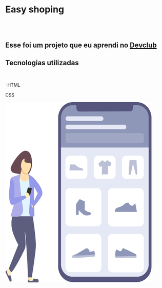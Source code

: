 <h1>Easy shoping</h1>
<br>
<br>
<h2>Esse foi um projeto que eu aprendi no  <a href="https://rodolfomori.com.br/Devclub">Devclub</a></h2>

<h2>Tecnologias utilizadas</h2>
<br>
<p>-HTML</p>
<P>CSS</P>

<img src=https://raw.githubusercontent.com/Luciano132/easy-shoping/226a693aac789d3b7991e5d5618c658dff311300/desktop.jpeg.png>
                                                                                                     
                                                                                                   
